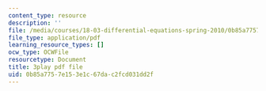 ```yaml
---
content_type: resource
description: ''
file: /media/courses/18-03-differential-equations-spring-2010/0b85a7757e153e1c67dac2fcd031dd2f_uNOyxQwIV8o.pdf
file_type: application/pdf
learning_resource_types: []
ocw_type: OCWFile
resourcetype: Document
title: 3play pdf file
uid: 0b85a775-7e15-3e1c-67da-c2fcd031dd2f
---
```

